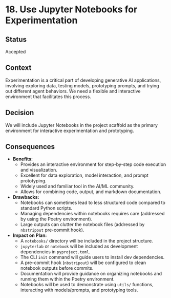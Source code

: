 # 18. Use Jupyter Notebooks for Experimentation

## Status

Accepted

## Context

Experimentation is a critical part of developing generative AI applications, involving exploring data, testing models, prototyping prompts, and trying out different agent behaviors. We need a flexible and interactive environment that facilitates this process.

## Decision

We will include Jupyter Notebooks in the project scaffold as the primary environment for interactive experimentation and prototyping.

## Consequences

*   **Benefits:**
    *   Provides an interactive environment for step-by-step code execution and visualization.
    *   Excellent for data exploration, model interaction, and prompt prototyping.
    *   Widely used and familiar tool in the AI/ML community.
    *   Allows for combining code, output, and markdown documentation.
*   **Drawbacks:**
    *   Notebooks can sometimes lead to less structured code compared to standard Python scripts.
    *   Managing dependencies within notebooks requires care (addressed by using the Poetry environment).
    *   Large outputs can clutter the notebook files (addressed by `nbstripout` pre-commit hook).
*   **Impact on Plan:**
    *   A `notebooks/` directory will be included in the project structure.
    *   `jupyterlab` or `notebook` will be included as development dependencies in `pyproject.toml`.
    *   The CLI `init` command will guide users to install dev dependencies.
    *   A pre-commit hook (`nbstripout`) will be configured to clean notebook outputs before commits.
    *   Documentation will provide guidance on organizing notebooks and running them within the Poetry environment.
    *   Notebooks will be used to demonstrate using `utils/` functions, interacting with models/prompts, and prototyping tools.
